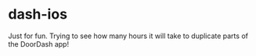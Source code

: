 dash-ios
========

Just for fun.  Trying to see how many hours it will take to duplicate parts of the DoorDash app!
